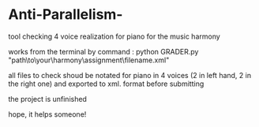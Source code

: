 # Anti-Parallelism-
tool checking 4 voice realization for piano for the music harmony

works from the terminal by command : python GRADER.py "path\to\your\harmony\assignment\filename.xml"

all files to check shoud be notated for piano in 4 voices (2 in left hand, 2 in the right one) and exported to xml. format before submitting

the project is unfinished

hope, it helps someone!
